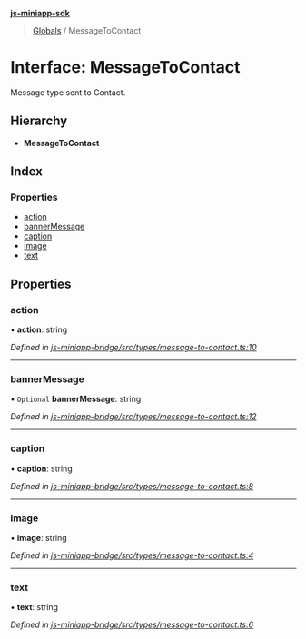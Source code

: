 **[js-miniapp-sdk](../README.md)**

> [Globals](../README.md) / MessageToContact

# Interface: MessageToContact

Message type sent to Contact.

## Hierarchy

* **MessageToContact**

## Index

### Properties

* [action](messagetocontact.md#action)
* [bannerMessage](messagetocontact.md#bannermessage)
* [caption](messagetocontact.md#caption)
* [image](messagetocontact.md#image)
* [text](messagetocontact.md#text)

## Properties

### action

•  **action**: string

*Defined in [js-miniapp-bridge/src/types/message-to-contact.ts:10](https://github.com/rakutentech/js-miniapp/blob/2f882c8/js-miniapp-bridge/src/types/message-to-contact.ts#L10)*

___

### bannerMessage

• `Optional` **bannerMessage**: string

*Defined in [js-miniapp-bridge/src/types/message-to-contact.ts:12](https://github.com/rakutentech/js-miniapp/blob/2f882c8/js-miniapp-bridge/src/types/message-to-contact.ts#L12)*

___

### caption

•  **caption**: string

*Defined in [js-miniapp-bridge/src/types/message-to-contact.ts:8](https://github.com/rakutentech/js-miniapp/blob/2f882c8/js-miniapp-bridge/src/types/message-to-contact.ts#L8)*

___

### image

•  **image**: string

*Defined in [js-miniapp-bridge/src/types/message-to-contact.ts:4](https://github.com/rakutentech/js-miniapp/blob/2f882c8/js-miniapp-bridge/src/types/message-to-contact.ts#L4)*

___

### text

•  **text**: string

*Defined in [js-miniapp-bridge/src/types/message-to-contact.ts:6](https://github.com/rakutentech/js-miniapp/blob/2f882c8/js-miniapp-bridge/src/types/message-to-contact.ts#L6)*
